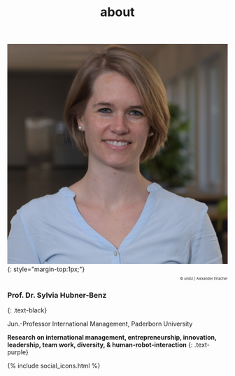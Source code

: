 ﻿---
title: "about"
bg: white
color: black
style: center
---

<img alt="SylviaHubner" src="./img/Sylvia2.JPG" class="img-me">
{: style="margin-top:1px;"}

<p style="font-size:8px;text-align:right; "> © unibz | Alexander Erlacher </p>

### **Prof. Dr. Sylvia Hubner-Benz**
{: .text-black}

Jun.-Professor International Management, Paderborn University 



**Research on international management, entrepreneurship, innovation, leadership, team work, diversity, & human-robot-interaction**
{: .text-purple}

{% include social_icons.html %}




